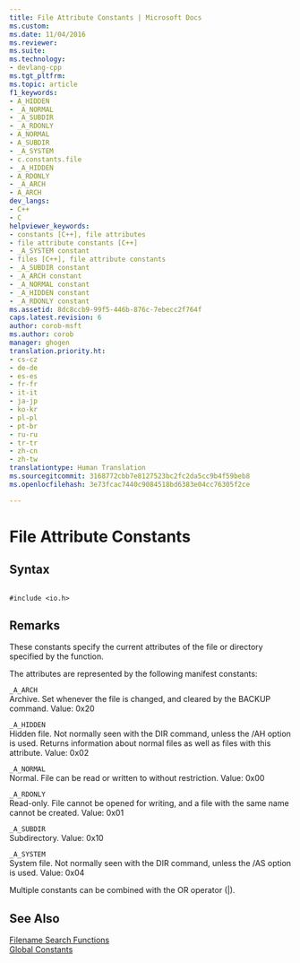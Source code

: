 ```yaml
---
title: File Attribute Constants | Microsoft Docs
ms.custom: 
ms.date: 11/04/2016
ms.reviewer: 
ms.suite: 
ms.technology:
- devlang-cpp
ms.tgt_pltfrm: 
ms.topic: article
f1_keywords:
- A_HIDDEN
- _A_NORMAL
- _A_SUBDIR
- _A_RDONLY
- A_NORMAL
- A_SUBDIR
- _A_SYSTEM
- c.constants.file
- _A_HIDDEN
- A_RDONLY
- _A_ARCH
- A_ARCH
dev_langs:
- C++
- C
helpviewer_keywords:
- constants [C++], file attributes
- file attribute constants [C++]
- _A_SYSTEM constant
- files [C++], file attribute constants
- _A_SUBDIR constant
- _A_ARCH constant
- _A_NORMAL constant
- _A_HIDDEN constant
- _A_RDONLY constant
ms.assetid: 8dc8ccb9-99f5-446b-876c-7ebecc2f764f
caps.latest.revision: 6
author: corob-msft
ms.author: corob
manager: ghogen
translation.priority.ht:
- cs-cz
- de-de
- es-es
- fr-fr
- it-it
- ja-jp
- ko-kr
- pl-pl
- pt-br
- ru-ru
- tr-tr
- zh-cn
- zh-tw
translationtype: Human Translation
ms.sourcegitcommit: 3168772cbb7e8127523bc2fc2da5cc9b4f59beb8
ms.openlocfilehash: 3e73fcac7440c9084518bd6383e04cc76305f2ce

---
```

# File Attribute Constants
## Syntax  
  
```  
  
#include <io.h>  
```  
  
## Remarks  
 These constants specify the current attributes of the file or directory specified by the function.  
  
 The attributes are represented by the following manifest constants:  
  
 `_A_ARCH`  
 Archive. Set whenever the file is changed, and cleared by the BACKUP command. Value: 0x20  
  
 `_A_HIDDEN`  
 Hidden file. Not normally seen with the DIR command, unless the /AH option is used. Returns information about normal files as well as files with this attribute. Value: 0x02  
  
 `_A_NORMAL`  
 Normal. File can be read or written to without restriction. Value: 0x00  
  
 `_A_RDONLY`  
 Read-only. File cannot be opened for writing, and a file with the same name cannot be created. Value: 0x01  
  
 `_A_SUBDIR`  
 Subdirectory. Value: 0x10  
  
 `_A_SYSTEM`  
 System file. Not normally seen with the DIR command, unless the /AS option is used. Value: 0x04  
  
 Multiple constants can be combined with the OR operator (&#124;).  
  
## See Also  
 [Filename Search Functions](../c-runtime-library/filename-search-functions.md)   
 [Global Constants](../c-runtime-library/global-constants.md)


<!--HONumber=Jan17_HO1-->


